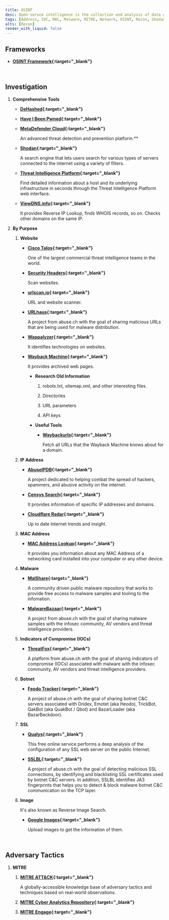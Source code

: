 ```yaml
---
title: OSINT
desc: Open-soruce intelligence is the collection and analysis of data gathered from open sources to produce actionable intelligence.
tags: [Address, IOC, MAC, Malware, MITRE, Network, OSINT, Recon, Shodan, URL, Web, Whois]
alts: [Recon]
render_with_liquid: false
---
```


## Frameworks

- **[OSINT Framework](https://osintframework.com/){:target="_blank"}**

<br />

## Investigation

1. **Comprehensive Tools**

    - **[DeHashed](https://www.dehashed.com){:target="_blank"}**

    - **[Have I Been Pwned](https://haveibeenpwned.com/){:target="_blank"}**

    - **[MetaDefender Cloud](https://metadefender.opswat.com/){:target="_blank"}**

        An advanced threat detection and prevention platform.**

    - **[Shodan](https://www.shodan.io/){:target="_blank"}**

        A search engine that lets users search for various types of servers connected to the internet using a variety of filters.

    - **[Threat Intelligence Platform](https://threatintelligenceplatform.com/){:target="_blank"}**

        Find detailed information about a host and its underlying infrastructure in seconds through the Threat Intelligence Platform web interface.

    - **[ViewDNS.info](https://viewdns.info/){:target="_blank"}**

        It provides Reverse IP Lookup, finds WHOIS records, so on. Checks other domains on the same IP.

2. **By Purpose**

    1. **Website**

        - **[Cisco Talos](https://talosintelligence.com/){:target="_blank"}**

            One of the largest commercial threat intelligence teams in the world.

        - **[Security Headers](https://securityheaders.com/){:target="_blank"}**

            Scan websites.

        - **[urlscan.io](https://urlscan.io/){:target="_blank"}**

            URL and website scanner.

        - **[URLhaus](https://urlhaus.abuse.ch/){:target="_blank"}**

            A project from abuse.ch with the goal of sharing malicious URLs that are being used for malware distribution.

        - **[Wappalyzer](https://www.wappalyzer.com/){:target="_blank"}**

            It identifies technologies on websites.

        - **[Wayback Machine](https://archive.org/web/){:target="_blank"}**

            It provides archived web pages.

            - **Research Old Information**

                1. robots.txt, sitemap.xml, and other interesting files.

                2. Directories

                3. URL parameters

                4. API keys

            - **Useful Tools**

                - **[Waybackurls](https://github.com/tomnomnom/waybackurls){:target="_blank"}**

                    Fetch all URLs that the Wayback Machine knows about for a domain.

    2. **IP Address**

        - **[AbuseIPDB](https://www.abuseipdb.com/){:target="_blank"}**

            A project dedicated to helping combat the spread of hackers, spammers, and abusive activity on the internet.

        - **[Censys Search](https://search.censys.io/){:target="_blank"}**

            It provides information of specific IP addresses and domains.

        - **[Cloudflare Radar](https://radar.cloudflare.com/){:target="_blank"}**

            Up to date Internet trends and insight.

    3. **MAC Address**

        - **[MAC Address Lookup](https://dnschecker.org/mac-lookup.php){:target="_blank"}**

            It provides you information about any MAC Address of a networking card installed into your computer or any other device.

    3. **Malware**

        - **[MalShare](https://malshare.com/){:target="_blank"}**

            A community driven public malware repository that works to provide free access to malware samples and tooling to the infomation.

        - **[MalwareBazaar](https://bazaar.abuse.ch/){:target="_blank"}**
            
            A project from abuse.ch with the goal of sharing malware samples with the infosec community, AV vendors and threat intelligence providers.

    4. **Indicators of Compromise (IOCs)**

        - **[ThreatFox](https://threatfox.abuse.ch/){:target="_blank"}**

            A platform from abuse.ch with the goal of sharing indicators of compromise (IOCs) associated with malware with the infosec community, AV vendors and threat intelligence providers.

    5. **Botnet**

        - **[Feodo Tracker](https://feodotracker.abuse.ch/){:target="_blank"}**
            
            A project of abuse.ch with the goal of sharing botnet C&C servers associated with Dridex, Emotet (aka Heodo), TrickBot, QakBot (aka QuakBot / Qbot) and BazarLoader (aka BazarBackdoor). 

    6. **SSL**

        - **[Qualys](https://www.ssllabs.com/ssltest/){:target="_blank"}**

            This free online service performs a deep analysis of the configuration of any SSL web server on the public Internet.

        - **[SSLBL](https://sslbl.abuse.ch/){:target="_blank"}**

            A project of abuse.ch with the goal of detecting malicious SSL connections, by identifying and blacklisting SSL certificates used by botnet C&C servers. In addition, SSLBL identifies JA3 fingerprints that helps you to detect & block malware botnet C&C communication on the TCP layer.

    7. **Image**

        It's also known as Reverse Image Search.

        - **[Google Images](https://www.google.com/imghp){:target="_blank"}**

            Upload images to get the information of them.

<br />

## Adversary Tactics

1. **MITRE**

    1. **[MITRE ATT&CK](https://attack.mitre.org/){:target="_blank"}**

        A globally-accessible knowledge base of adversary tactics and techniques based on real-world observations.

    1. **[MITRE Cyber Analytics Repository](https://car.mitre.org/){:target="_blank"}**

    1. **[MITRE Engage](https://engage.mitre.org/#){:target="_blank"}**
